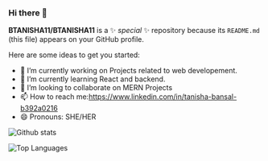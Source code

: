 ### Hi there 👋

**BTANISHA11/BTANISHA11** is a ✨ _special_ ✨ repository because its `README.md` (this file) appears on your GitHub profile.

Here are some ideas to get you started:

- 🔭 I’m currently working on Projects related to web developement.
- 🌱 I’m currently learning React and backend.
- 👯 I’m looking to collaborate on MERN Projects
- 📫 How to reach me:https://www.linkedin.com/in/tanisha-bansal-b392a0216
- 😄 Pronouns: SHE/HER


![Github stats](https://github-readme-stats.vercel.app/api?username=BTANISHA11&count_private=true&show_icons=true&theme=radical)

![Top Languages](https://github-readme-stats.vercel.app/api/top-langs/?username=BTANISHA11&show_icons=true&theme=radical)
